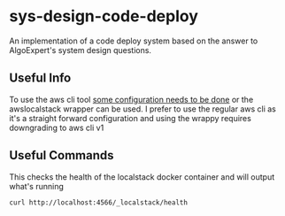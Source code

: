 # sys-design-code-deploy

An implementation of a code deploy system based on the answer to AlgoExpert's system design questions.

## Useful Info

To use the aws cli tool [some configuration needs to be done](https://docs.localstack.cloud/aws/integrations/aws-native-tools/aws-cli/#localstack-aws-cli-awslocal) or the awslocalstack wrapper can be used. I prefer to use the regular aws cli as it's a straight forward configuration and using the wrappy requires downgrading to aws cli v1

## Useful Commands

This checks the health of the localstack docker container and will output what's running

`curl http://localhost:4566/_localstack/health`
